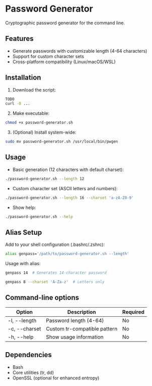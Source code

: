 # Password Generator
Cryptographic password generator for the command line.

## Features
- Generate passwords with customizable length (4-64 characters)
- Support for custom character sets
- Cross-platform compatibility (Linux/macOS/WSL)

## Installation
1. Download the script:
```bash
TODO
curl -O ...
```

2. Make executable:
```bash
chmod +x password-generator.sh
```

3. (Optional) Install system-wide:
```bash
sudo mv password-generator.sh /usr/local/bin/pwgen
```

## Usage
- Basic generation (12 characters with default charset):
```bash
./password-generator.sh --length 12
```

- Custom character set (ASCII letters and numbers):
```bash
./password-generator.sh --length 16 --charset 'a-zA-Z0-9'
```

- Show help:
```bash
./password-generator.sh --help
```

## Alias Setup
Add to your shell configuration (.bashrc/.zshrc):
```bash
alias genpass='/path/to/password-generator.sh --length'
```
Usage with alias:
```bash
genpass 14  # Generates 14-character password
```
```bash
genpass 8 --charset 'A-Za-z'  # Letters only
```

## Command-line options
| Option          | Description                      | Required |
|-----------------|----------------------------------|----------|
| -l, --length    | Password length (4-64)           | No       |
| -c, --charset   | Custom tr-compatible pattern     | No       |
| -h, --help      | Show usage information           | No       |

## Dependencies
- Bash
- Core utilities (tr, dd)
- OpenSSL (optional for enhanced entropy)
